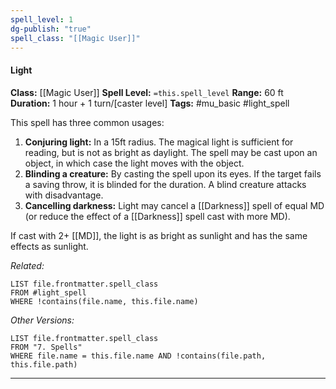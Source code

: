 ```yaml
---
spell_level: 1
dg-publish: "true"
spell_class: "[[Magic User]]"
---
```


#### Light

**Class:** [[Magic User]]
**Spell Level:** `=this.spell_level`
**Range:** 60 ft
**Duration:** 1 hour + 1 turn/[caster level]
**Tags:** #mu_basic #light_spell

This spell has three common usages:

1. **Conjuring light:** In a 15ft radius. The magical light is sufficient for reading, but is not as bright as daylight. The spell may be cast upon an object, in which case the light moves with the object.
2. **Blinding a creature:** By casting the spell upon its eyes. If the target fails a saving throw, it is blinded for the duration. A blind creature attacks with disadvantage.
3. **Cancelling darkness:** Light may cancel a [[Darkness]] spell of equal MD (or reduce the effect of a [[Darkness]] spell cast with more MD).


If cast with 2+ [[MD]], the light is as bright as sunlight and has the same effects as sunlight.


*Related:*
```dataview
LIST file.frontmatter.spell_class
FROM #light_spell
WHERE !contains(file.name, this.file.name)
```

*Other Versions:*
```dataview
LIST file.frontmatter.spell_class
FROM "7. Spells"
WHERE file.name = this.file.name AND !contains(file.path, this.file.path)
```
___

